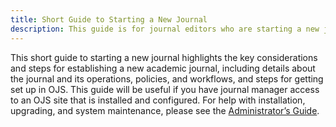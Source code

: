 ```yaml
---
title: Short Guide to Starting a New Journal
description: This guide is for journal editors who are starting a new journal. 
---
```

This short guide to starting a new journal highlights the key considerations and steps for establishing a new academic journal, including details about the journal and its operations, policies, and workflows, and steps for getting set up in OJS. This guide will be useful if you have journal manager access to an OJS site that is installed and configured. For help with installation, upgrading, and system maintenance, please see the [Administrator’s Guide](https://docs.pkp.sfu.ca/admin-guide/).
